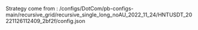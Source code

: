 Strategy come from : /configs/DotCom/pb-configs-main/recursive_grid/recursive_single_long_noAU_2022_11_24/HNTUSDT_20221126112409_2bf2f/config.json